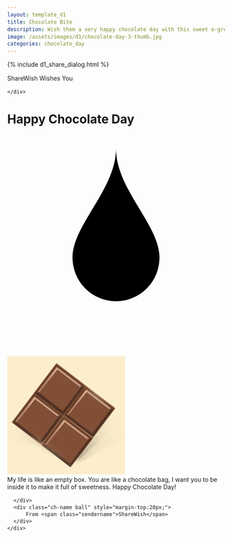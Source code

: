 ```yaml
---
layout: template_d1
title: Chocolate Bite
description: Wish them a very happy chocolate day with this sweet e-greeting and your name
image: /assets/images/d1/chocolate-day-3-thumb.jpg
categories: chocolate_day
---
```

<body class="cho-body" style="background-attachment: fixed;background-size: cover;">
    {% include d1_share_dialog.html %}
     <div class="top3" style="margin-top:15px;">
         <span class="sendername">ShareWish</span><span> Wishes You </span>
     <div style="clear: both;"></div>
        
    </div>
    
  <div class="chocolate">
<h1>Happy Chocolate Day
  <svg viewBox="0 0 400 400">
    <path vector-effect="non-scaling-stroke" d="M200,40 C200,115 280,180 280,240 A80,80,0 0,1,120,240 C120,180 200,115 200,40"></path>
  </svg>
</h1>
      <img src="/assets/images/d1/chocolate-but.gif" class="ch-img">
      <div class="ch-txt">
          My life is like an empty box. You are like a chocolate bag, I want you to be inside it to make it full of sweetness. Happy Chocolate Day!

      </div>
      <div class="ch-name ball" style="margin-top:20px;">
          From <span class="sendername">ShareWish</span>
      </div>
    </div>
  

  
</body>